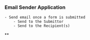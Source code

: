 ### Email Sender Application

    - Send email once a form is submitted
        - Send to the Submittor
        - Send to the Recipient(s)
**
